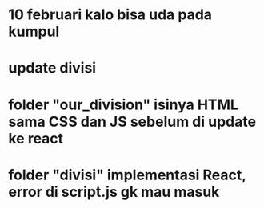  # 10 februari kalo bisa uda pada kumpul

# update divisi 
# folder "our_division" isinya HTML sama CSS dan JS sebelum di update ke react
# folder "divisi" implementasi React, error di script.js gk mau masuk